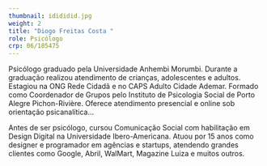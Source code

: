 ```yaml
---
thumbnail: idididid.jpg
weight: 2
title: "Diogo Freitas Costa "
role: Psicólogo
crp: 06/185475
---
```

Psicólogo graduado pela Universidade Anhembi Morumbi. Durante a graduação realizou atendimento de crianças, adolescentes e adultos. Estagiou na ONG Rede Cidadã e no CAPS Adulto Cidade Ademar. Formado como Coordenador de Grupos pelo Instituto de Psicologia Social de Porto Alegre Pichon-Rivière. Oferece atendimento presencial e online sob orientação psicanalítica...

Antes de ser psicólogo, cursou Comunicação Social com habilitação em Design Digital na Universidade Ibero-Americana. Atuou por 15 anos como designer e programador em agências e startups, atendendo grandes clientes como Google, Abril, WalMart, Magazine Luiza e muitos outros.